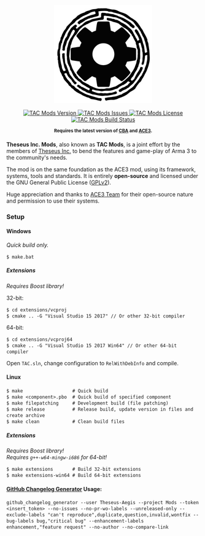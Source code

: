 <p align="center">
    <img src="https://github.com/Theseus-Aegis/Mods/blob/master/extras/assets/logo/TAC-Logo.jpg">
</p>
<p align="center">
    <a href="https://github.com/Theseus-Aegis/Mods/releases/latest">
        <img src="https://img.shields.io/badge/Version-1.14.0-blue.svg" alt="TAC Mods Version">
    </a>
    <a href="https://github.com/Theseus-Aegis/Mods/issues">
        <img src="https://img.shields.io/github/issues-raw/Theseus-Aegis/Mods.svg?label=Issues" alt="TAC Mods Issues">
    </a>
    <a href="https://github.com/Theseus-Aegis/Mods/blob/master/LICENSE">
        <img src="https://img.shields.io/badge/License-GPLv2-red.svg" alt="TAC Mods License">
    </a>
    <a href="https://travis-ci.org/Theseus-Aegis/Mods">
        <img src="https://img.shields.io/travis/Theseus-Aegis/Mods.svg" alt="TAC Mods Build Status">
    </a>
</p>
<p align="center"><sup><strong>Requires the latest version of <a href="https://github.com/CBATeam/CBA_A3/releases/latest">CBA</a> and <a href="https://github.com/acemod/ACE3/releases/latest">ACE3</a>.</strong></sup></p>

**Theseus Inc. Mods**, also known as **TAC Mods**, is a joint effort by the members of <a href="http://www.theseus-aegis.com/">Theseus Inc.</a> to bend the features and game-play of Arma 3 to the community's needs.

The mod is on the same foundation as the ACE3 mod, using its framework, systems, tools and standards. It is entirely **open-source** and licensed under the GNU General Public License ([GPLv2](https://github.com/Theseus-Aegis/Mods/blob/master/LICENSE)).

Huge appreciation and thanks to [ACE3 Team](http://ace3mod.com/team.html) for their open-source nature and permission to use their systems.


### Setup

#### Windows

_Quick build only._

```
$ make.bat
```

##### Extensions

_Requires Boost library!_

32-bit:
```
$ cd extensions/vcproj
$ cmake .. -G "Visual Studio 15 2017" // Or other 32-bit compiler
```

64-bit:
```
$ cd extensions/vcproj64
$ cmake .. -G "Visual Studio 15 2017 Win64" // Or other 64-bit compiler
```

Open `TAC.sln`, change configuration to `RelWithDebInfo` and compile.

#### Linux

```
$ make                  # Quick build
$ make <component>.pbo  # Quick build of specified component
$ make filepatching     # Development build (file patching)
$ make release          # Release build, update version in files and create archive
$ make clean            # Clean build files
```

##### Extensions

_Requires Boost library!_  
_Requires `g++-w64-mingw-i686` for 64-bit!_

```
$ make extensions       # Build 32-bit extensions
$ make extensions-win64 # Build 64-bit extensions
```


#### [GitHub Changelog Generator](https://github.com/skywinder/github-changelog-generator) Usage:

```
github_changelog_generator --user Theseus-Aegis --project Mods --token <insert_token> --no-issues --no-pr-wo-labels --unreleased-only --exclude-labels "can't reproduce",duplicate,question,invalid,wontfix --bug-labels bug,"critical bug" --enhancement-labels enhancement,"feature request" --no-author --no-compare-link
```
